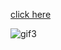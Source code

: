 [click here](https://rococo-begonia-62707e.netlify.app/)

![gif3](https://user-images.githubusercontent.com/109352349/195217801-2c06c43f-3446-4530-b741-8632e92953ba.gif)
